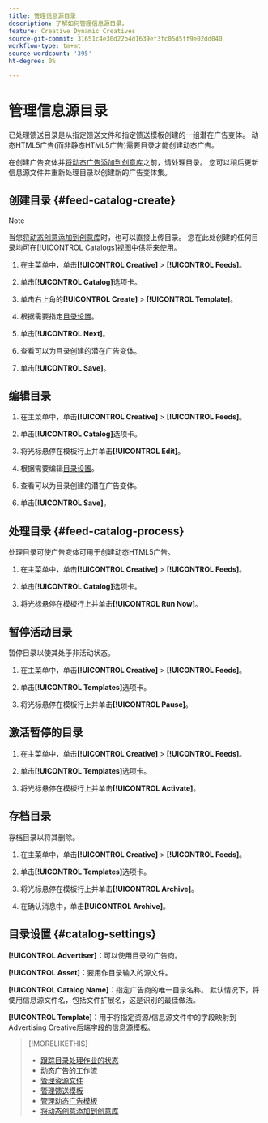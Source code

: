 ```yaml
---
title: 管理信息源目录
description: 了解如何管理信息源目录。
feature: Creative Dynamic Creatives
source-git-commit: 31651c4e30d22b4d1639ef3fc05d5ff9e02dd040
workflow-type: tm+mt
source-wordcount: '395'
ht-degree: 0%

---
```


# 管理信息源目录

已处理馈送目录是从指定馈送文件和指定馈送模板创建的一组潜在广告变体。 动态HTML5广告(而非静态HTML5广告)需要目录才能创建动态广告。

在创建广告变体并[将动态广告添加到创意库](/help/creative/creative-libraries/creative-add-dynamic.md)之前，请处理目录。 您可以稍后更新信息源文件并重新处理目录以创建新的广告变体集。<!-- I should list somewhere what happens when you add, update, or remove: I don't think we rewrite existing ads in the creative library, but only add to them. -->

## 创建目录 {#feed-catalog-create}

>[!NOTE]
>
>当您[将动态创意添加到创意库](/help/creative/creative-libraries/creative-add-dynamic.md)时，也可以直接上传目录。 您在此处创建的任何目录均可在[!UICONTROL Catalogs]视图中供将来使用。

1. 在主菜单中，单击&#x200B;**[!UICONTROL Creative]** > **[!UICONTROL Feeds]**。

1. 单击&#x200B;**[!UICONTROL Catalog]**&#x200B;选项卡。

1. 单击右上角的&#x200B;**[!UICONTROL Create]** > **[!UICONTROL Template]**。

1. 根据需要指定[目录设置](#catalog-settings)。

1. 单击&#x200B;**[!UICONTROL Next]**。

1. 查看可以为目录创建的潜在广告变体。

1. 单击&#x200B;**[!UICONTROL Save]**。

## 编辑目录

1. 在主菜单中，单击&#x200B;**[!UICONTROL Creative]** > **[!UICONTROL Feeds]**。

1. 单击&#x200B;**[!UICONTROL Catalog]**&#x200B;选项卡。

1. 将光标悬停在模板行上并单击&#x200B;**[!UICONTROL Edit]**。

1. 根据需要编辑[目录设置](#catalog-settings)。

1. 查看可以为目录创建的潜在广告变体。

1. 单击&#x200B;**[!UICONTROL Save]**。

## 处理目录 {#feed-catalog-process}

处理目录可使广告变体可用于创建动态HTML5广告。

1. 在主菜单中，单击&#x200B;**[!UICONTROL Creative]** > **[!UICONTROL Feeds]**。

1. 单击&#x200B;**[!UICONTROL Catalog]**&#x200B;选项卡。

1. 将光标悬停在模板行上并单击&#x200B;**[!UICONTROL Run Now]**。

## 暂停活动目录

暂停目录以使其处于非活动状态。<!-- Can you Activate it again? -->

1. 在主菜单中，单击&#x200B;**[!UICONTROL Creative]** > **[!UICONTROL Feeds]**。

1. 单击&#x200B;**[!UICONTROL Templates]**&#x200B;选项卡。

1. 将光标悬停在模板行上并单击&#x200B;**[!UICONTROL Pause]**。

<!-- Verify if this is available:  1. In the confirmation message, click **[!UICONTROL Pause]**. -->

## 激活暂停的目录

<!-- Verify if this is available. -->

1. 在主菜单中，单击&#x200B;**[!UICONTROL Creative]** > **[!UICONTROL Feeds]**。

1. 单击&#x200B;**[!UICONTROL Templates]**&#x200B;选项卡。

1. 将光标悬停在模板行上并单击&#x200B;**[!UICONTROL Activate]**。

## 存档目录

存档目录以将其删除。

1. 在主菜单中，单击&#x200B;**[!UICONTROL Creative]** > **[!UICONTROL Feeds]**。

1. 单击&#x200B;**[!UICONTROL Templates]**&#x200B;选项卡。

1. 将光标悬停在模板行上并单击&#x200B;**[!UICONTROL Archive]**。

1. 在确认消息中，单击&#x200B;**[!UICONTROL Archive]**。

## 目录设置 {#catalog-settings}

**[!UICONTROL Advertiser]：**&#x200B;可以使用目录的广告商。

**[!UICONTROL Asset]：**&#x200B;要用作目录输入的源文件。

**[!UICONTROL Catalog Name]：**&#x200B;指定广告商的唯一目录名称。 默认情况下，将使用信息源文件名，包括文件扩展名，这是识别的最佳做法。<!-- must it have a file extension? -->

**[!UICONTROL Template]：**&#x200B;用于将指定资源/信息源文件中的字段映射到Advertising Creative后端字段的信息源模板。

>[!MORELIKETHIS]
>
>* [跟踪目录处理作业的状态](/help/creative/feeds/job-status-track.md)
>* [动态广告的工作流](/help/creative/introduction/workflow-dynamic-ads.md)
>* [管理资源文件](/help/creative/feeds/asset-manage.md)
>* [管理馈送模板](/help/creative/feeds/feed-template-manage.md)
>* [管理动态广告模板](/help/creative/ad-templates/ad-template-manage.md)
>* [将动态创意添加到创意库](/help/creative/creative-libraries/creative-add-dynamic.md)
